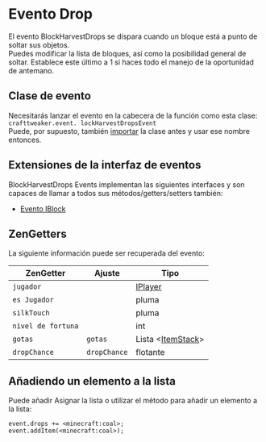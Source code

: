 # Evento Drop

El evento BlockHarvestDrops se dispara cuando un bloque está a punto de soltar sus objetos.  
Puedes modificar la lista de bloques, así como la posibilidad general de soltar. Establece este último a 1 si haces todo el manejo de la oportunidad de antemano.

## Clase de evento

Necesitarás lanzar el evento en la cabecera de la función como esta clase:  
`crafttweaker.event. lockHarvestDropsEvent`  
Puede, por supuesto, también [importar](/AdvancedFunctions/Import/) la clase antes y usar ese nombre entonces.

## Extensiones de la interfaz de eventos

BlockHarvestDrops Events implementan las siguientes interfaces y son capaces de llamar a todos sus métodos/getters/setters también:

- [Evento IBlock](/Vanilla/Events/Events/IBlockEvent/)

## ZenGetters

La siguiente información puede ser recuperada del evento:

| ZenGetter          | Ajuste       | Tipo                                              |
| ------------------ | ------------ | ------------------------------------------------- |
| `jugador`          |              | [IPlayer](/Vanilla/Players/IPlayer/)              |
| `es Jugador`       |              | pluma                                             |
| `silkTouch`        |              | pluma                                             |
| `nivel de fortuna` |              | int                                               |
| `gotas`            | `gotas`      | Lista <[ItemStack](/Vanilla/Items/IItemStack/)\> |
| `dropChance`       | `dropChance` | flotante                                          |

## Añadiendo un elemento a la lista

Puede añadir Asignar la lista o utilizar el método para añadir un elemento a la lista:

```zenscript
event.drops += <minecraft:coal>;
event.addItem(<minecraft:coal>);
```